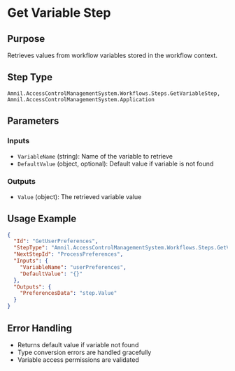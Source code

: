 # Get Variable Step

## Purpose
Retrieves values from workflow variables stored in the workflow context.

## Step Type
```
Amnil.AccessControlManagementSystem.Workflows.Steps.GetVariableStep, Amnil.AccessControlManagementSystem.Application
```

## Parameters

### Inputs
- `VariableName` (string): Name of the variable to retrieve
- `DefaultValue` (object, optional): Default value if variable is not found

### Outputs
- `Value` (object): The retrieved variable value

## Usage Example

```json
{
  "Id": "GetUserPreferences",
  "StepType": "Amnil.AccessControlManagementSystem.Workflows.Steps.GetVariableStep, Amnil.AccessControlManagementSystem.Application",
  "NextStepId": "ProcessPreferences",
  "Inputs": {
    "VariableName": "userPreferences",
    "DefaultValue": "{}"
  },
  "Outputs": {
    "PreferencesData": "step.Value"
  }
}
```

## Error Handling
- Returns default value if variable not found
- Type conversion errors are handled gracefully
- Variable access permissions are validated

